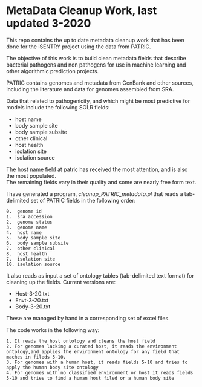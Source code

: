 

# MetaData Cleanup Work, last updated 3-2020

This repo contains the up to date metadata cleanup work that has been done for the iSENTRY project using the data from PATRIC.

The objective of this work is to build clean metadata fields that describe bacterial pathogens and non pathogens for use in machine learning and other algorithmic prediction projects. 

PATRIC contains genomes and metadata from GenBank and other sources, including the literature and data for genomes assembled from SRA.

Data that related to pathogenicity, and which might be most predictive for models include the following SOLR fields:

* host name
* body sample site
* body sample subsite
* other clinical
* host health
* isolation site
* isolation source

The host name field at patric has received the most attention, and is also the most populated.  
The remaining fields vary in their quality and some are nearly free form text. 

I have generated a program, *cleanup_PATRIC_metadata.pl* that reads a tab-delimited set of PATRIC fields in the following order:

	0.  genome id
	1.  sra accession
	2.  genome status
	3.  genome name
	4.  host name
	5.  body sample site
	6.  body sample subsite
	7.  other clinical
	8.  host health
	7.  isolation site
	10. isolation source
  
 It also reads as input a set of ontology tables (tab-delimited text format) for cleaning up the fields. Current versions are:  
 
 * Host-3-20.txt
 * Envt-3-20.txt
 * Body-3-20.txt
 
 These are managed by hand in a corresponding set of excel files. 
 
 The code works in the following way:

    1. It reads the host ontology and cleans the host field
    2. For genomes lacking a curated host, it reads the environment ontology,and applies the environment ontology for any field that maches in fileds 5-10.
    3. For genomes with a human host, it reads fields 5-10 and tries to apply the human body site ontology 
    4. For genomes with no classified environment or host it reads fields 5-10 and tries to find a human host filed or a human body site
 
 
 
 


